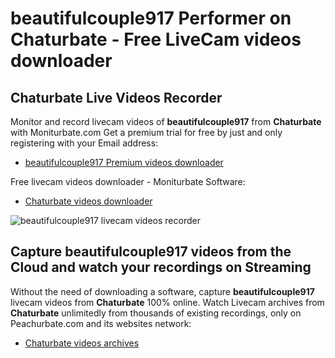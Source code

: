 # beautifulcouple917 Performer on Chaturbate - Free LiveCam videos downloader

## Chaturbate Live Videos Recorder

Monitor and record livecam videos of **beautifulcouple917** from **Chaturbate** with Moniturbate.com
Get a premium trial for free by just and only registering with your Email address:
* [beautifulcouple917 Premium videos downloader](https://moniturbate.com/request-demo-licence-key.html)

Free livecam videos downloader - Moniturbate Software:
* [Chaturbate videos downloader](https://moniturbate.com/moniturbate-download-software.html)

![beautifulcouple917 livecam videos recorder](https://peachurnet.com/templates/moniturbate-software.png)


## Capture beautifulcouple917 videos from the Cloud and watch your recordings on Streaming

Without the need of downloading a software, capture **beautifulcouple917** livecam videos from **Chaturbate** 100% online.
Watch Livecam archives from **Chaturbate** unlimitedly from thousands of existing recordings, only on Peachurbate.com and its websites network:
* [Chaturbate videos archives](https://peachurnet.com/)